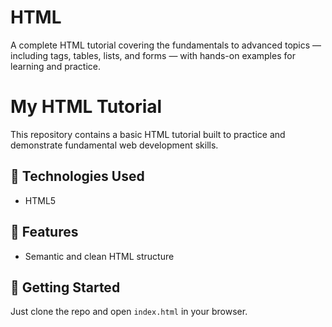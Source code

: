# HTML
A complete HTML tutorial covering the fundamentals to advanced topics — including tags, tables, lists, and forms — with hands-on examples for learning and practice.
# My HTML Tutorial

This repository contains a basic HTML tutorial built to practice and demonstrate fundamental web development skills.

## 🔧 Technologies Used
- HTML5

## 📂 Features
- Semantic and clean HTML structure

## 🚀 Getting Started
Just clone the repo and open `index.html` in your browser.

